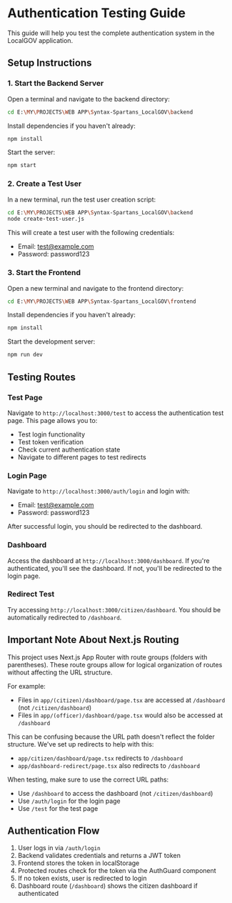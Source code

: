 # Authentication Testing Guide

This guide will help you test the complete authentication system in the LocalGOV application.

## Setup Instructions

### 1. Start the Backend Server

Open a terminal and navigate to the backend directory:

```bash
cd E:\MY\PROJECTS\WEB APP\Syntax-Spartans_LocalGOV\backend
```

Install dependencies if you haven't already:

```bash
npm install
```

Start the server:

```bash
npm start
```

### 2. Create a Test User

In a new terminal, run the test user creation script:

```bash
cd E:\MY\PROJECTS\WEB APP\Syntax-Spartans_LocalGOV\backend
node create-test-user.js
```

This will create a test user with the following credentials:
- Email: test@example.com
- Password: password123

### 3. Start the Frontend

Open a new terminal and navigate to the frontend directory:

```bash
cd E:\MY\PROJECTS\WEB APP\Syntax-Spartans_LocalGOV\frontend
```

Install dependencies if you haven't already:

```bash
npm install
```

Start the development server:

```bash
npm run dev
```

## Testing Routes

### Test Page
Navigate to `http://localhost:3000/test` to access the authentication test page. This page allows you to:
- Test login functionality
- Test token verification
- Check current authentication state
- Navigate to different pages to test redirects

### Login Page
Navigate to `http://localhost:3000/auth/login` and login with:
- Email: test@example.com
- Password: password123

After successful login, you should be redirected to the dashboard.

### Dashboard
Access the dashboard at `http://localhost:3000/dashboard`. If you're authenticated, you'll see the dashboard. If not, you'll be redirected to the login page.

### Redirect Test
Try accessing `http://localhost:3000/citizen/dashboard`. You should be automatically redirected to `/dashboard`.

## Important Note About Next.js Routing

This project uses Next.js App Router with route groups (folders with parentheses). These route groups allow for logical organization of routes without affecting the URL structure.

For example:
- Files in `app/(citizen)/dashboard/page.tsx` are accessed at `/dashboard` (not `/citizen/dashboard`)
- Files in `app/(officer)/dashboard/page.tsx` would also be accessed at `/dashboard`

This can be confusing because the URL path doesn't reflect the folder structure. We've set up redirects to help with this:
- `app/citizen/dashboard/page.tsx` redirects to `/dashboard`
- `app/dashboard-redirect/page.tsx` also redirects to `/dashboard`

When testing, make sure to use the correct URL paths:
- Use `/dashboard` to access the dashboard (not `/citizen/dashboard`)
- Use `/auth/login` for the login page
- Use `/test` for the test page

## Authentication Flow

1. User logs in via `/auth/login`
2. Backend validates credentials and returns a JWT token
3. Frontend stores the token in localStorage
4. Protected routes check for the token via the AuthGuard component
5. If no token exists, user is redirected to login
6. Dashboard route (`/dashboard`) shows the citizen dashboard if authenticated
